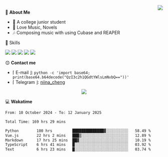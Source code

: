 <a href="#">
    <img align="right" src="https://github-readme-stats-tau-lilac-25.vercel.app/api?username=irorange27&count_private=true&show_icons=true&theme=transparent" />
</a>

💭 **About Me**

- 🏫 A college junior student
- 🍕 Love Music, Novels
- 🎶 Composing music with using Cubase and REAPER


🚀 Skills

![](https://img.shields.io/badge/-python-3e74a2?style=for-the-badge&logo=Python&logoColor=fff
)
![](https://img.shields.io/badge/-javascript-f0db4f?style=for-the-badge&logo=JavaScript&logoColor=fff
)
![](https://img.shields.io/badge/-vue3-41b883?style=for-the-badge&logo=Vue.js&logoColor=fff
)
![](https://img.shields.io/badge/-docker-2496ed?style=for-the-badge&logo=Docker&logoColor=fff
)
![](https://img.shields.io/badge/-linux-000000?style=for-the-badge&logo=Linux&logoColor=fff&color=000
)

😊 **Contact me**

- ⌈ E-mail ⌋: `python -c 'import base64; print(base64.b64decode("QzI3c2h1QGdtYWlsLmNvbQ=="))'`
- ⌈ Telegram ⌋: [niina_cheng](https://t.me/niina_cheng)

</p>
    <p align="center">
    <img src="https://profile-counter.glitch.me/{irorange27}/count.svg" />
</p>

💻 **Wakatime**

<!--START_SECTION:waka-->

```txt
From: 10 October 2024 - To: 12 January 2025

Total Time: 169 hrs 29 mins

Python        100 hrs         ██████████████▓░░░░░░░░░░   58.49 %
Vue.js        22 hrs 2 mins   ███▒░░░░░░░░░░░░░░░░░░░░░   12.89 %
Markdown      17 hrs 25 mins  ██▓░░░░░░░░░░░░░░░░░░░░░░   10.19 %
TypeScript    6 hrs 41 mins   █░░░░░░░░░░░░░░░░░░░░░░░░   03.92 %
Text          6 hrs 23 mins   █░░░░░░░░░░░░░░░░░░░░░░░░   03.74 %
```

<!--END_SECTION:waka-->
